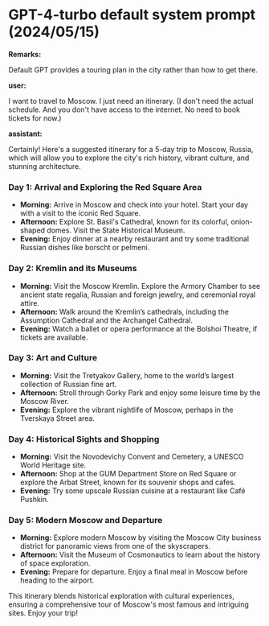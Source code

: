 # GPT-4-turbo default system prompt (2024/05/15)

**Remarks:**

Default GPT provides a touring plan in the city rather than how to get there.

**user:**

I want to travel to Moscow. I just need an itinerary.
(I don't need the actual schedule. And you don't have access to the internet. No need to book tickets for now.)

**assistant:**

Certainly! Here's a suggested itinerary for a 5-day trip to Moscow, Russia, which will allow you to explore the city's rich history, vibrant culture, and stunning architecture.

### Day 1: Arrival and Exploring the Red Square Area
- **Morning:** Arrive in Moscow and check into your hotel. Start your day with a visit to the iconic Red Square.
- **Afternoon:** Explore St. Basil's Cathedral, known for its colorful, onion-shaped domes. Visit the State Historical Museum.
- **Evening:** Enjoy dinner at a nearby restaurant and try some traditional Russian dishes like borscht or pelmeni.

### Day 2: Kremlin and its Museums
- **Morning:** Visit the Moscow Kremlin. Explore the Armory Chamber to see ancient state regalia, Russian and foreign jewelry, and ceremonial royal attire.
- **Afternoon:** Walk around the Kremlin’s cathedrals, including the Assumption Cathedral and the Archangel Cathedral.
- **Evening:** Watch a ballet or opera performance at the Bolshoi Theatre, if tickets are available.

### Day 3: Art and Culture
- **Morning:** Visit the Tretyakov Gallery, home to the world’s largest collection of Russian fine art.
- **Afternoon:** Stroll through Gorky Park and enjoy some leisure time by the Moscow River.
- **Evening:** Explore the vibrant nightlife of Moscow, perhaps in the Tverskaya Street area.

### Day 4: Historical Sights and Shopping
- **Morning:** Visit the Novodevichy Convent and Cemetery, a UNESCO World Heritage site.
- **Afternoon:** Shop at the GUM Department Store on Red Square or explore the Arbat Street, known for its souvenir shops and cafes.
- **Evening:** Try some upscale Russian cuisine at a restaurant like Café Pushkin.

### Day 5: Modern Moscow and Departure
- **Morning:** Explore modern Moscow by visiting the Moscow City business district for panoramic views from one of the skyscrapers.
- **Afternoon:** Visit the Museum of Cosmonautics to learn about the history of space exploration.
- **Evening:** Prepare for departure. Enjoy a final meal in Moscow before heading to the airport.

This itinerary blends historical exploration with cultural experiences, ensuring a comprehensive tour of Moscow's most famous and intriguing sites. Enjoy your trip!
